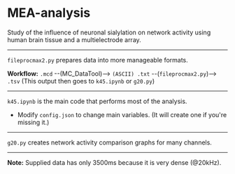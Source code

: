 # MEA-analysis

Study of the influence of neuronal sialylation on network activity using human brain tissue and a multielectrode array.

---

`fileprocmax2.py` prepares data into more manageable formats.

**Workflow:**
`.mcd` --(MC_DataTool)--> `(ASCII) .txt` --(`fileprocmax2.py`)--> `.tsv` (This output then goes to `k45.ipynb` or `g20.py`)

---

`k45.ipynb` is the main code that performs most of the analysis.
* Modify `config.json` to change main variables. (It will create one if you're missing it.)

---

`g20.py` creates network activity comparison graphs for many channels.

---

**Note:** Supplied data has only 3500ms because it is very dense (@20kHz).
